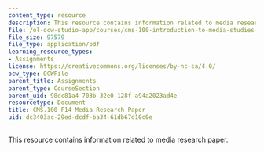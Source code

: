 ```yaml
---
content_type: resource
description: This resource contains information related to media research paper.
file: /ol-ocw-studio-app/courses/cms-100-introduction-to-media-studies-fall-2014/dc3403ac29eddcdfba3461db67d10c0e_MITCMS_100F14_MediaResrch.pdf
file_size: 97579
file_type: application/pdf
learning_resource_types:
- Assignments
license: https://creativecommons.org/licenses/by-nc-sa/4.0/
ocw_type: OCWFile
parent_title: Assignments
parent_type: CourseSection
parent_uid: 98dc81a4-703b-32e0-128f-a94a2023ad4e
resourcetype: Document
title: CMS.100 F14 Media Research Paper
uid: dc3403ac-29ed-dcdf-ba34-61db67d10c0e
---
```

This resource contains information related to media research paper.